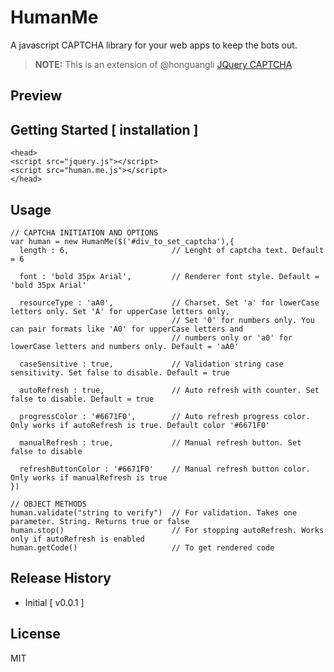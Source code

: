 # HumanMe
A javascript CAPTCHA library for your web apps to keep the bots out.

> **NOTE:** This is an extension of @honguangli [ JQuery CAPTCHA ](https://github.com/honguangli/jquery-captcha)

## Preview


## Getting Started [ installation ]
```
<head>
<script src="jquery.js"></script>
<script src="human.me.js"></script>
</head>
```
## Usage
```
// CAPTCHA INITIATION AND OPTIONS
var human = new HumanMe($('#div_to_set_captcha'),{
  length : 6,                       // Lenght of captcha text. Default = 6

  font : 'bold 35px Arial',         // Renderer font style. Default = 'bold 35px Arial'

  resourceType : 'aA0',             // Charset. Set 'a' for lowerCase letters only. Set 'A' for upperCase letters only,
                                    // Set '0' for numbers only. You can pair formats like 'A0' for upperCase letters and
                                    // numbers only or 'a0' for lowerCase letters and numbers only. Default = 'aA0'

  caseSensitive : true,             // Validation string case sensitivity. Set false to disable. Default = true

  autoRefresh : true,               // Auto refresh with counter. Set false to disable. Default = true

  progressColor : '#6671F0',        // Auto refresh progress color. Only works if autoRefresh is true. Default color '#6671F0'

  manualRefresh : true,             // Manual refresh button. Set false to disable

  refreshButtonColor : '#6671F0'    // Manual refresh button color. Only works if manualRefresh is true
})

// OBJECT METHODS
human.validate("string to verify")  // For validation. Takes one parameter. String. Returns true or false
human.stop()                        // For stopping autoRefresh. Works only if autoRefresh is enabled
human.getCode()                     // To get rendered code
```
## Release History
*  Initial [ v0.0.1 ]

## License
MIT

